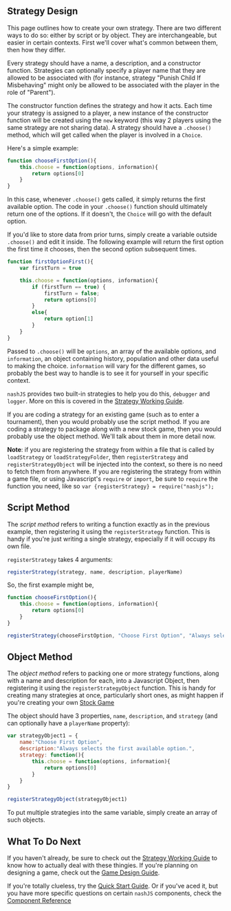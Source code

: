 ## Strategy Design

This page outlines how to create your own strategy. There are two different ways to do so: either by script or by object. They are interchangeable, but easier in certain contexts. First we'll cover what's common between them, then how they differ.

Every strategy should have a name, a description, and a constructor function. Strategies can optionally specify a player name that they are allowed to be associated with (for instance, strategy "Punish Child If Misbehaving" might only be allowed to be associated with the player in the role of "Parent").

The constructor function defines the strategy and how it acts. Each time your strategy is assigned to a player, a new instance of the constructor function will be created using the `new` keyword (this way 2 players using the same strategy are not sharing data). A strategy should have a `.choose()` method, which will get called when the player is involved in a `Choice`.

Here's a simple example:
```js
function chooseFirstOption(){
	this.choose = function(options, information){
		return options[0]
	}
}
```

In this case, whenever `.choose()` gets called, it simply returns the first available option. The code in your `.choose()` function should ultimately return one of the options. If it doesn't, the `Choice` will go with the default option.

If you'd like to store data from prior turns, simply create a variable outside `.choose()` and edit it inside. The following example will return the first option the first time it chooses, then the second option subsequent times.

```js
function firstOptionFirst(){
	var firstTurn = true

	this.choose = function(options, information){
		if (firstTurn == true) {
			firstTurn = false;
			return options[0]
		}
		else{
			return option[1]
		}
	}
}
```

Passed to `.choose()` will be `options`, an array of the available options, and `information`, an object containing history, population and other data useful to making the choice. `information` will vary for the different games, so probably the best way to handle is to see it for yourself in your specific context.

`nashJS` provides two built-in strategies to help you do this, `debugger` and `logger`. More on this is covered in the [Strategy Working Guide](./strategy-working.md).


If you are coding a strategy for an existing game (such as to enter a tournament), then you would probably use the script method. If you are coding a strategy to package along with a new stock game, then you would probably use the object method. We'll talk about them in more detail now.

**Note**: if you are registering the strategy from within a file that is called by `loadStrategy` or `loadStrategyFolder`, then `registerStrategy` and `registerStrategyObject` will be injected into the context, so there is no need to fetch them from anywhere. If you are registering the strategy from within a game file, or using Javascript's `require` or `import`, be sure to `require` the function you need, like so `var {registerStrategy} = require("nashjs");`

## Script Method

The _script method_ refers to writing a function exactly as in the previous example, then registering it using the `registerStrategy` function. This is handy if you're just writing a single strategy, especially if it will occupy its own file.

`registerStrategy` takes 4 arguments:
```js
registerStrategy(strategy, name, description, playerName)
```
So, the first example might be,
```js
function chooseFirstOption(){
	this.choose = function(options, information){
		return options[0]
	}
}

registerStrategy(chooseFirstOption, "Choose First Option", "Always selects the first available option.");
```


## Object Method

The _object method_ refers to packing one or more strategy functions, along with a name and description for each, into a Javascript Object, then registering it using the `registerStrategyObject` function. This is handy for creating many strategies at once, particularly short ones, as might happen if you're creating your own [Stock Game](./stock-games/index.md)

The object should have 3 properties, `name`, `description`, and `strategy` (and can optionally have a `playerName` property):

```js
var strategyObject1 = {
	name:"Choose First Option",
	description:"Always selects the first available option.",
	strategy: function(){
		this.choose = function(options, information){
			return options[0]
		}
	}
}

registerStrategyObject(strategyObject1)
```
To put multiple strategies into the same variable, simply create an array of such objects.

## What To Do Next

If you haven't already, be sure to check out the [Strategy Working Guide](./strategy-working.md) to know how to actually deal with these thingies. If you're planning on designing a game, check out the [Game Design Guide](./game-design.md).

If you're totally clueless, try the [Quick Start Guide](./quick-start.md). Or if you've aced it, but you have more specific questions on certain `nashJS` components, check the [Component Reference](./components/index.md)
